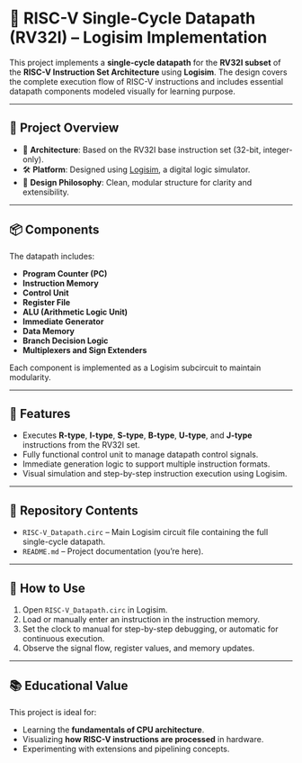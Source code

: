 # 🔧 RISC-V Single-Cycle Datapath (RV32I) – Logisim Implementation

This project implements a **single-cycle datapath** for the **RV32I subset** of the **RISC-V Instruction Set Architecture** using **Logisim**. The design covers the complete execution flow of RISC-V instructions and includes essential datapath components modeled visually for learning purpose.

---

## 🧠 Project Overview

- 📘 **Architecture**: Based on the RV32I base instruction set (32-bit, integer-only).
- 🛠️ **Platform**: Designed using [Logisim](http://www.cburch.com/logisim/), a digital logic simulator.
- 🧩 **Design Philosophy**: Clean, modular structure for clarity and extensibility.

---

## 📦 Components

The datapath includes:

- **Program Counter (PC)**
- **Instruction Memory**
- **Control Unit**
- **Register File**
- **ALU (Arithmetic Logic Unit)**
- **Immediate Generator**
- **Data Memory**
- **Branch Decision Logic**
- **Multiplexers and Sign Extenders**

Each component is implemented as a Logisim subcircuit to maintain modularity.

---

## 🧪 Features

- Executes **R-type**, **I-type**, **S-type**, **B-type**, **U-type**, and **J-type** instructions from the RV32I set.
- Fully functional control unit to manage datapath control signals.
- Immediate generation logic to support multiple instruction formats.
- Visual simulation and step-by-step instruction execution using Logisim.

---

## 📁 Repository Contents

- `RISC-V_Datapath.circ` – Main Logisim circuit file containing the full single-cycle datapath.
- `README.md` – Project documentation (you’re here).
---

## 🚀 How to Use

1. Open `RISC-V_Datapath.circ` in Logisim.
2. Load or manually enter an instruction in the instruction memory.
3. Set the clock to manual for step-by-step debugging, or automatic for continuous execution.
4. Observe the signal flow, register values, and memory updates.

---

## 📚 Educational Value

This project is ideal for:

- Learning the **fundamentals of CPU architecture**.
- Visualizing **how RISC-V instructions are processed** in hardware.
- Experimenting with extensions and pipelining concepts.


